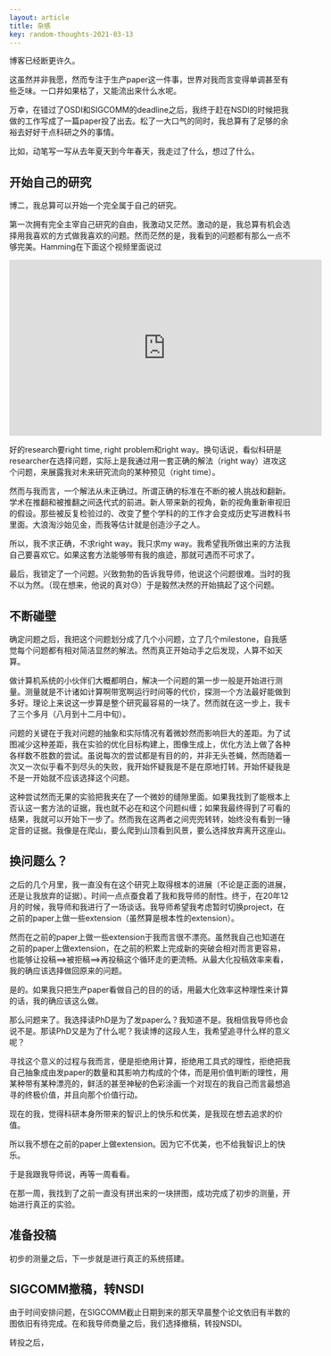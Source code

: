 ```yaml
---
layout: article
title: 杂感
key: random-thoughts-2021-03-13
---
```


博客已经断更许久。

这虽然并非我愿，然而专注于生产paper这一件事，世界对我而言变得单调甚至有些乏味。一口井如果枯了，又能流出来什么水呢。

万幸，在错过了OSDI和SIGCOMM的deadline之后，我终于赶在NSDI的时候把我做的工作写成了一篇paper投了出去。松了一大口气的同时，我总算有了足够的余裕去好好干点科研之外的事情。

比如，动笔写一写从去年夏天到今年春天，我走过了什么，想过了什么。

## 开始自己的研究

博二，我总算可以开始一个完全属于自己的研究。

第一次拥有完全主宰自己研究的自由，我激动又茫然。激动的是，我总算有机会选择用我喜欢的方式做我喜欢的问题。然而茫然的是，我看到的问题都有那么一点不够完美。Hamming在下面这个视频里面说过

<iframe width="560" height="315" src="https://www.youtube.com/embed/a1zDuOPkMSw" frameborder="0" allow="accelerometer; autoplay; clipboard-write; encrypted-media; gyroscope; picture-in-picture" allowfullscreen></iframe>

好的research要right time, right problem和right way。换句话说，看似科研是researcher在选择问题，实际上是我通过用一套正确的解法（right way）进攻这个问题，来展露我对未来研究流向的某种预见（right time）。

然而与我而言，一个解法从未正确过。所谓正确的标准在不断的被人挑战和翻新。学术在推翻和被推翻之间迭代式的前进。新人带来新的视角，新的视角重新审视旧的假设。那些被反复检验过的、改变了整个学科的的工作才会变成历史写进教科书里面。大浪淘沙始见金，而我等估计就是创造沙子之人。

<!-- 然而就算这部分共识 -->

<!-- 才会每一篇论文能有一部分本质性的突破已属罕见，然而就在这么罕见的论文里面，最终能够被写进课件写进教科书的工作百不存一。 -->

所以，我不求正确，不求right way。我只求my way。我希望我所做出来的方法我自己要喜欢它。如果这套方法能够带有我的痕迹，那就可遇而不可求了。

最后，我锁定了一个问题。兴致勃勃的告诉我导师，他说这个问题很难。当时的我不以为然。（现在想来，他说的真对😓）于是毅然决然的开始搞起了这个问题。

## 不断碰壁

确定问题之后，我把这个问题划分成了几个小问题，立了几个milestone，自我感觉每个问题都有相对简洁显然的解法。然而真正开始动手之后发现，人算不如天算。

做计算机系统的小伙伴们大概都明白，解决一个问题的第一步一般是开始进行测量。测量就是不计诸如计算啊带宽啊运行时间等的代价，探测一个方法最好能做到多好。理论上来说这一步算是整个研究最容易的一块了。然而就在这一步上，我卡了三个多月（八月到十二月中旬）。

问题的关键在于我对问题的抽象和实际情况有着微妙然而影响巨大的差距。为了试图减少这种差距，我在实验的优化目标构建上，图像生成上，优化方法上做了各种各样数不胜数的尝试。虽说每次的尝试都是有目的的，并非无头苍蝇，然而随着一次又一次似乎看不到尽头的失败，我开始怀疑我是不是在原地打转。开始怀疑我是不是一开始就不应该选择这个问题。

这种尝试然而无果的实验把我夹在了一个微妙的缝隙里面。如果我找到了能根本上否认这一套方法的证据，我也就不必在和这个问题纠缠；如果我最终得到了可看的结果，我就可以开始下一步了。然而我在这两者之间兜兜转转，始终没有看到一锤定音的证据。我像是在爬山，要么爬到山顶看到风景，要么选择放弃离开这座山。

## 换问题么？

之后的几个月里，我一直没有在这个研究上取得根本的进展（不论是正面的进展，还是让我放弃的证据）。时间一点点蚕食着了我和我导师的耐性。终于，在20年12月的时候，我导师和我进行了一场谈话。我导师希望我考虑暂时切换project，在之前的paper上做一些extension（虽然算是根本性的extension）。

<!-- 这里先补充说明一下。处于学术道德原因，同一份论文是不能同时被两个会议review的。所以，在投稿到一个会议，到这个会议审查结果出来这段时间的所有其他会议都注定错过。所以，在我们这个小方向（计算机网络）里面，有一个理想的时间线，能够尽可能保证 -->

然而在之前的paper上做一些extension于我而言很不漂亮。虽然我自己也知道在之前的paper上做extension，在之前的积累上完成新的突破会相对而言更容易，也能够让投稿==>被拒稿==>再投稿这个循环走的更流畅。从最大化投稿效率来看，我的确应该选择做回原来的问题。

<!-- 然而，最大化投稿效率又是为了什么呢？是为了有更多的paper。那么有更多的paper又是为了什么呢？为了产生属于自己的学术影响。那么产生自己的学术影响又是为了什么呢？

换句话说，我为什么要读这个博呢？我想，两年前的我可能给出的答案是trade money for freedom，能够为自己积攒名声，能够有当大学老师的可能。那么有freedom，有名声，当大学老师又是为了什么呢？

面对这种问题的时候，用来解决“最大化，最优化”的工具理性帮不了我了。 -->

是的。如果我只把生产paper看做自己的目的的话，用最大化效率这种理性来计算的话，我的确应该这么做。

那么问题来了。我选择读PhD是为了发paper么？我知道不是。我相信我导师也会说不是。那读PhD又是为了什么呢？我读博的这段人生，我希望追寻什么样的意义呢？

<!-- 感谢虚无主义。它让我知道人活着没有什么一致的，共识性的，形而上的意义。正如同孔子说“君子不器”一样，我们有权利选择自己的意义，有权利追求自己的意义，过自己的人生。 -->

寻找这个意义的过程与我而言，便是拒绝用计算，拒绝用工具式的理性，拒绝把我自己抽象成由发paper的数量和其影响力构成的个体，而是用价值判断的理性，用某种带有某种漂亮的，鲜活的甚至神秘的色彩涂画一个对现在的我自己而言最想追寻的终极价值，并且向那个价值行动。

现在的我，觉得科研本身所带来的智识上的快乐和优美，是我现在想去追求的价值。

所以我不想在之前的paper上做extension。因为它不优美，也不给我智识上的快乐。

于是我跟我导师说，再等一周看看。

在那一周，我找到了之前一直没有拼出来的一块拼图，成功完成了初步的测量，开始进行真正的实验。

## 准备投稿

初步的测量之后，下一步就是进行真正的系统搭建。

## SIGCOMM撤稿，转NSDI

由于时间安排问题，在SIGCOMM截止日期到来的那天早晨整个论文依旧有半数的图依旧有待完成。在和我导师商量之后，我们选择撤稿，转投NSDI。

转投之后，